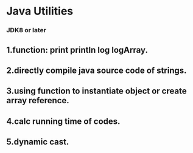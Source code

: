 # Java Utilities
### JDK8 or later

## 1.function: print println log logArray.
## 2.directly compile java source code of strings.
## 3.using function to instantiate object or create array reference. 
## 4.calc running time of codes.
## 5.dynamic cast.



